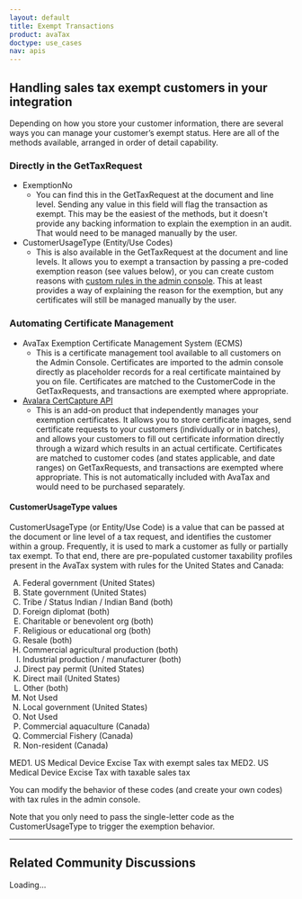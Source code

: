 ```yaml
---
layout: default
title: Exempt Transactions
product: avaTax
doctype: use_cases
nav: apis
---
```

<h2>Handling sales tax exempt customers in your integration</h2>
Depending on how you store your customer information, there are several ways you can manage your customer’s exempt status. Here are all of the methods available, arranged in order of detail capability.
<h3>Directly in the GetTaxRequest</h3>
<ul>
	<li>ExemptionNo
<ul>
	<li>You can find this in the GetTaxRequest at the document and line level. Sending any value in this field will flag the transaction as exempt. This may be the easiest of the methods, but it doesn't provide any backing information to explain the exemption in an audit. That would need to be managed manually by the user.</li>
</ul>
</li>
	<li>CustomerUsageType (Entity/Use Codes)
<ul>
	<li>This is also available in the GetTaxRequest at the document and line levels. It allows you to exempt a transaction by passing a pre-coded exemption reason (see values below), or you can create custom reasons with <a href="https://help.avalara.com/000_AvaTax_Calc/000AvaTaxCalc_User_Guide/051_Select_AvaTax_System_Tax_Codes/Add_Tax_Rules?origin=deflection#Add_an_exempt_entity_tax_rule">custom rules in the admin console</a>. This at least provides a way of explaining the reason for the exemption, but any certificates will still be managed manually by the user.</li>
</ul>
</li>
</ul>
<h3>Automating Certificate Management</h3>
<ul>
	<li>AvaTax Exemption Certificate Management System (ECMS)
<ul>
	<li>This is a certificate management tool available to all customers on the Admin Console. Certificates are imported to the admin console directly as placeholder records for a real certificate maintained by you on file. Certificates are matched to the CustomerCode in the GetTaxRequests, and transactions are exempted where appropriate.</li>
</ul>
</li>
	<li><a href="/certcapture/">Avalara CertCapture API</a>
<ul>
	<li>This is an add-on product that independently manages your exemption certificates. It allows you to store certificate images, send certificate requests to your customers (individually or in batches), and allows your customers to fill out certificate information directly through a wizard which results in an actual certificate. Certificates are matched to customer codes (and states applicable, and date ranges) on GetTaxRequests, and transactions are exempted where appropriate. This is not automatically included with AvaTax and would need to be purchased separately.</li>
</ul>
</li>
</ul>
<h4><a name="CustomerUsageType"></a>CustomerUsageType values</h4>
CustomerUsageType (or Entity/Use Code) is a value that can be passed at the document or line level of a tax request, and identifies the customer within a group. Frequently, it is used to mark a customer as fully or partially tax exempt. To that end, there are pre-populated customer taxability profiles present in the AvaTax system with rules for the United States and Canada:
<ol type="A">
	<li>Federal government (United States)</li>
	<li>State government (United States)</li>
	<li>Tribe / Status Indian / Indian Band (both)</li>
	<li>Foreign diplomat (both)</li>
	<li>Charitable or benevolent org (both)</li>
	<li>Religious or educational org (both)</li>
	<li>Resale (both)</li>
	<li>Commercial agricultural production (both)</li>
	<li>Industrial production / manufacturer (both)</li>
	<li>Direct pay permit (United States)</li>
	<li>Direct mail (United States)</li>
	<li>Other (both)</li>
	<li>Not Used</li>
	<li>Local government (United States)</li>
	<li>Not Used</li>
	<li>Commercial aquaculture (Canada)</li>
	<li>Commercial Fishery (Canada)</li>
	<li>Non-resident (Canada)</li>
</ol>
MED1. US Medical Device Excise Tax with exempt sales tax
MED2. US Medical Device Excise Tax with taxable sales tax

You can modify the behavior of these codes (and create your own codes) with tax rules in the admin console.

Note that you only need to pass the single-letter code as the CustomerUsageType to trigger the exemption behavior.

<hr />

<h2>Related Community Discussions</h2>
<div id="gsfn_list_widget">
<div id="gsfn_content">Loading...</div>
</div>
<script src="https://getsatisfaction.com/avalara/widgets/javascripts/f585970/widgets.js" type="text/javascript"></script><script src="https://getsatisfaction.com/avalara/topics.widget?callback=gsfnTopicsCallback&amp;length=240&amp;limit=5&amp;sort=recently_active&amp;user_defined_code=exemption" type="text/javascript"></script>
<div id="getsat-widget-8157"></div>
<script src="https://loader.engage.gsfn.us/loader.js" type="text/javascript"></script><script type="text/javascript">// <![CDATA[
if (typeof GSFN !== "undefined") { GSFN.loadWidget(8157,{"containerId":"getsat-widget-8157"}); }
// ]]></script>
